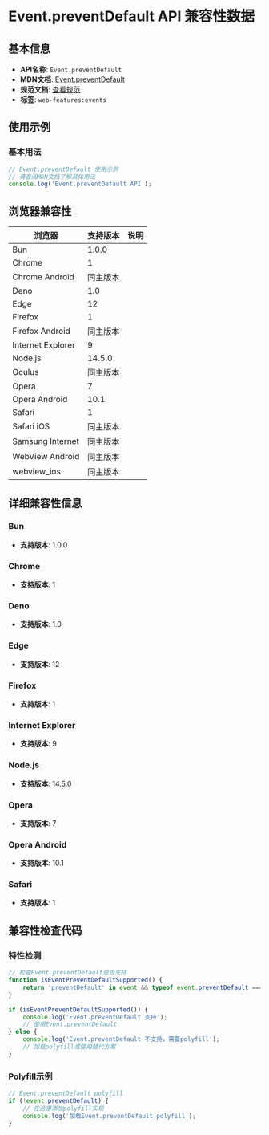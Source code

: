 # Event.preventDefault API 兼容性数据

## 基本信息

- **API名称**: `Event.preventDefault`
- **MDN文档**: [Event.preventDefault](https://developer.mozilla.org/docs/Web/API/Event/preventDefault)
- **规范文档**: [查看规范](https://dom.spec.whatwg.org/#ref-for-dom-event-preventdefault③)
- **标签**: `web-features:events`

## 使用示例

### 基本用法

```javascript
// Event.preventDefault 使用示例
// 请查阅MDN文档了解具体用法
console.log('Event.preventDefault API');
```

## 浏览器兼容性

| 浏览器 | 支持版本 | 说明 |
|--------|----------|------|
| Bun | 1.0.0 |  |
| Chrome | 1 |  |
| Chrome Android | 同主版本 |  |
| Deno | 1.0 |  |
| Edge | 12 |  |
| Firefox | 1 |  |
| Firefox Android | 同主版本 |  |
| Internet Explorer | 9 |  |
| Node.js | 14.5.0 |  |
| Oculus | 同主版本 |  |
| Opera | 7 |  |
| Opera Android | 10.1 |  |
| Safari | 1 |  |
| Safari iOS | 同主版本 |  |
| Samsung Internet | 同主版本 |  |
| WebView Android | 同主版本 |  |
| webview_ios | 同主版本 |  |

## 详细兼容性信息

### Bun

- **支持版本**: 1.0.0

### Chrome

- **支持版本**: 1

### Deno

- **支持版本**: 1.0

### Edge

- **支持版本**: 12

### Firefox

- **支持版本**: 1

### Internet Explorer

- **支持版本**: 9

### Node.js

- **支持版本**: 14.5.0

### Opera

- **支持版本**: 7

### Opera Android

- **支持版本**: 10.1

### Safari

- **支持版本**: 1

## 兼容性检查代码

### 特性检测

```javascript
// 检查Event.preventDefault是否支持
function isEventPreventDefaultSupported() {
    return 'preventDefault' in event && typeof event.preventDefault === 'function';
}

if (isEventPreventDefaultSupported()) {
    console.log('Event.preventDefault 支持');
    // 使用Event.preventDefault
} else {
    console.log('Event.preventDefault 不支持，需要polyfill');
    // 加载polyfill或使用替代方案
}
```

### Polyfill示例

```javascript
// Event.preventDefault polyfill
if (!event.preventDefault) {
    // 在这里添加polyfill实现
    console.log('加载Event.preventDefault polyfill');
}
```

